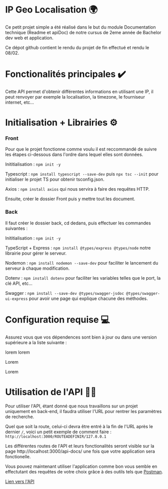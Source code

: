 # IP Geo Localisation 🌍

Ce petit projet simple a été réalisé dans le but du module Documentation technique (Readme et apiDoc) de notre cursus de 2eme année de Bachelor dev web et application.

Ce dépot github contient le rendu du projet de fin effectué et rendu le 08/02.

# Fonctionalités principales ✔️

Cette API permet d'obtenir différentes informations en utilisant une IP, il peut renvoyer par exemple la localisation, la timezone, le fourniseur internet, etc...

# Initialisation + Librairies ⚙️

### Front

Pour que le projet fonctionne comme voulu il est reccommandé de suivre les étapes ci-dessous dans l'ordre dans lequel elles sont données.

Inititialisation : `npm init -y`

Typescript : `npm install typescript --save-dev` puis `npx tsc --init` pour initialiser le projet TS pour obtenir tsconfig.json.

Axios : `npm install axios` qui nous servira à faire des requêtes HTTP.

Ensuite, créer le dossier Front puis y mettre tout les document.


### Back

Il faut créer le dossier back, cd dedans, puis effectuer les commandes suivantes :

Inititialisation : `npm init -y`

TypeScript + Express : `npm install @types/express @types/node` notre librairie pour gérer le serveur.

Nodemon : `npm install nodemon --save-dev` pour faciliter le lancement du serveur à chaque modification.

Dotenv : `npm install dotenv` pour faciliter les variables telles que le port, la clé API, etc...

Swagger : `npm install --save-dev @types/swagger-jsdoc @types/swagger-ui-express` pour avoir une page qui explique chacune des méthodes.

# Configuration requise 💻

Assurez vous que vos dépendences sont bien à jour ou dans une version supérieure a la liste suivante : 

lorem
lorem

Lorem

Lorem


# Utilisation de l'API 🧑‍💻

Pour utiliser l'API, étant donné que nous travaillons sur un projet uniquement en back-end, il faudra utiliser l'URL pour rentrer les paramètres de recherche.

Quel que soit la route, celui-ci devra être entré à la fin de l'URL après le dernier `/`, voici un petit exemple de comment faire : `http://localhost:3000/ROUTEADEFINIR/127.0.0.1`

Les différentes routes de l'API et leurs fonctionalités seront visible sur la page http://localhost:3000/api-docs/ une fois que votre application sera fonctionelle.

Vous pouvez maintenant utiliser l'application comme bon vous semble en effectutant des requêtes de votre choix grâce à des outils tels que [Postman](https://www.postman.com/).







[Lien vers l'API](https://geo.ipify.org/docs)
